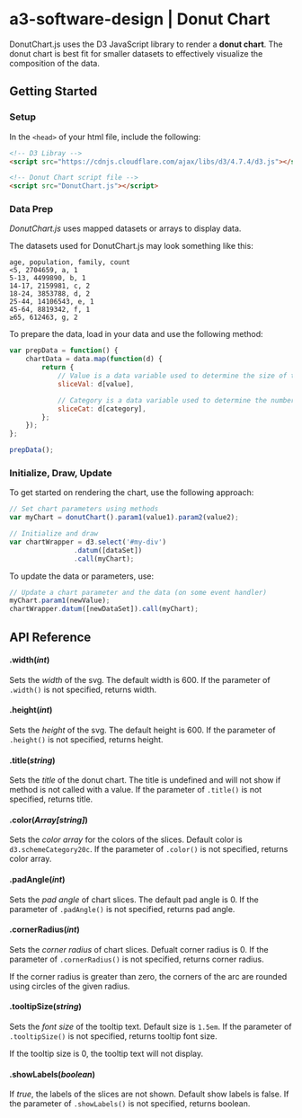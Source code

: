 # a3-software-design | Donut Chart

DonutChart.js uses the D3 JavaScript library to render a **donut chart**. The donut chart is best fit for smaller datasets to effectively visualize the composition of the data.

## Getting Started

### Setup

In the  `<head>`  of your html file, include the following:

```html
<!-- D3 Libray -->
<script src="https://cdnjs.cloudflare.com/ajax/libs/d3/4.7.4/d3.js"></script>

<!-- Donut Chart script file -->
<script src="DonutChart.js"></script>
```

### Data Prep

*DonutChart.js* uses mapped datasets or arrays to display data. 

The datasets used for DonutChart.js may look something like this:

```
age, population, family, count
<5, 2704659, a, 1
5-13, 4499890, b, 1
14-17, 2159981, c, 2
18-24, 3853788, d, 2
25-44, 14106543, e, 1
45-64, 8819342, f, 1
≥65, 612463, g, 2
```

To prepare the data, load in your data and use the following method:

```js
var prepData = function() {
    chartData = data.map(function(d) {
        return {
            // Value is a data variable used to determine the size of the slices
            sliceVal: d[value],

            // Category is a data variable used to determine the number of slices
            sliceCat: d[category],
        };
    });
};

prepData();
```

### Initialize, Draw, Update

To get started on rendering the chart, use the following approach:

```js
// Set chart parameters using methods
var myChart = donutChart().param1(value1).param2(value2);

// Initialize and draw
var chartWrapper = d3.select('#my-div')
                .datum([dataSet]) 
                .call(myChart); 
```

To update the data or parameters, use:

```js
// Update a chart parameter and the data (on some event handler)
myChart.param1(newValue);
chartWrapper.datum([newDataSet]).call(myChart);
```

## API Reference

#### .width(*int*)

Sets the *width* of the svg. The default width is 600.
If the parameter of `.width()` is not specified, returns width.

#### .height(*int*)

Sets the *height* of the svg. The default height is 600.
If the parameter of `.height()` is not specified, returns height.

#### .title(*string*)

Sets the *title* of the donut chart. The title is undefined and will not show if method is not called with a value.
If the parameter of `.title()` is not specified, returns title.

#### .color(*Array[string]*)

Sets the *color array* for the colors of the slices. Default color is `d3.schemeCategory20c`.
If the parameter of `.color()` is not specified, returns color array.

#### .padAngle(*int*)

Sets the *pad angle* of chart slices. The default pad angle is 0.
If the parameter of `.padAngle()` is not specified, returns pad angle.

#### .cornerRadius(*int*)

Sets the *corner radius* of chart slices.  Defualt corner radius is 0.
If the parameter of `.cornerRadius()` is not specified, returns corner radius.

If the corner radius is greater than zero, the corners of the arc are rounded using circles of the
given radius.

#### .tooltipSize(*string*)

Sets the *font size* of the tooltip text. Default size is `1.5em`.
If the parameter of `.tooltipSize()` is not specified, returns tooltip font size.

If the tooltip size is 0, the tooltip text will not display.

#### .showLabels(*boolean*)

If *true*, the labels of the slices are not shown. Default show labels is false.
If the parameter of `.showLabels()` is not specified, returns boolean.

